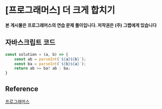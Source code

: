 

# [프로그래머스] 더 크게 합치기

**본 게시물은 프로그래머스의 연습 문제 풀이입니다. 저작권은 (주) 그랩에게 있습니다**

## 자바스크립트 코드



```JavaScript
const solution = (a, b) => {
    const ab = parseInt(`${a}${b}`);
    const ba = parseInt(`${b}${a}`);
    return ab >= ba? ab : ba;    
}
```



## Reference

[프로그래머스](https://programmers.co.kr)

